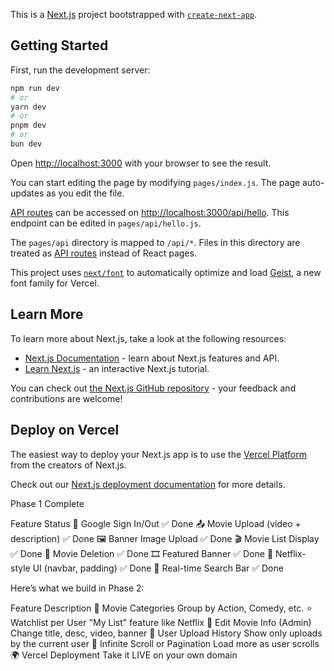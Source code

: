This is a [Next.js](https://nextjs.org) project bootstrapped with [`create-next-app`](https://nextjs.org/docs/pages/api-reference/create-next-app).

## Getting Started

First, run the development server:

```bash
npm run dev
# or
yarn dev
# or
pnpm dev
# or
bun dev
```

Open [http://localhost:3000](http://localhost:3000) with your browser to see the result.

You can start editing the page by modifying `pages/index.js`. The page auto-updates as you edit the file.

[API routes](https://nextjs.org/docs/pages/building-your-application/routing/api-routes) can be accessed on [http://localhost:3000/api/hello](http://localhost:3000/api/hello). This endpoint can be edited in `pages/api/hello.js`.

The `pages/api` directory is mapped to `/api/*`. Files in this directory are treated as [API routes](https://nextjs.org/docs/pages/building-your-application/routing/api-routes) instead of React pages.

This project uses [`next/font`](https://nextjs.org/docs/pages/building-your-application/optimizing/fonts) to automatically optimize and load [Geist](https://vercel.com/font), a new font family for Vercel.

## Learn More

To learn more about Next.js, take a look at the following resources:

- [Next.js Documentation](https://nextjs.org/docs) - learn about Next.js features and API.
- [Learn Next.js](https://nextjs.org/learn-pages-router) - an interactive Next.js tutorial.

You can check out [the Next.js GitHub repository](https://github.com/vercel/next.js) - your feedback and contributions are welcome!

## Deploy on Vercel

The easiest way to deploy your Next.js app is to use the [Vercel Platform](https://vercel.com/new?utm_medium=default-template&filter=next.js&utm_source=create-next-app&utm_campaign=create-next-app-readme) from the creators of Next.js.

Check out our [Next.js deployment documentation](https://nextjs.org/docs/pages/building-your-application/deploying) for more details.


Phase 1 Complete

Feature	Status
🔐 Google Sign In/Out	✅ Done
📤 Movie Upload (video + description)	✅ Done
🖼 Banner Image Upload	✅ Done
🎬 Movie List Display	✅ Done
🧹 Movie Deletion	✅ Done
🎞 Featured Banner	✅ Done
🧭 Netflix-style UI (navbar, padding)	✅ Done
🔎 Real-time Search Bar	✅ Done

Here’s what we build in Phase 2:

Feature	Description
🧠 Movie Categories	Group by Action, Comedy, etc.
⭐ Watchlist per User	"My List" feature like Netflix
📝 Edit Movie Info (Admin)	Change title, desc, video, banner
🧠 User Upload History	Show only uploads by the current user
🔄 Infinite Scroll or Pagination	Load more as user scrolls
🌍 Vercel Deployment	Take it LIVE on your own domain
